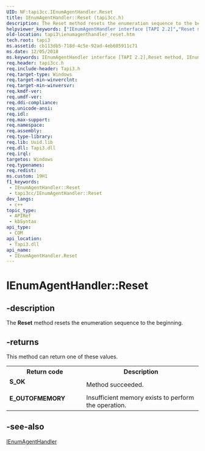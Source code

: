```yaml
---
UID: NF:tapi3cc.IEnumAgentHandler.Reset
title: IEnumAgentHandler::Reset (tapi3cc.h)
description: The Reset method resets the enumeration sequence to the beginning.
helpviewer_keywords: ["IEnumAgentHandler interface [TAPI 2.2]","Reset method","IEnumAgentHandler.Reset","IEnumAgentHandler::Reset","Reset","Reset method [TAPI 2.2]","Reset method [TAPI 2.2]","IEnumAgentHandler interface","_tapi3_ienumagenthandler_reset","tapi3.ienumagenthandler_reset","tapi3cc/IEnumAgentHandler::Reset"]
old-location: tapi3\ienumagenthandler_reset.htm
tech.root: tapi3
ms.assetid: cb113db5-718d-4c5e-92ad-4eb605911c71
ms.date: 12/05/2018
ms.keywords: IEnumAgentHandler interface [TAPI 2.2],Reset method, IEnumAgentHandler.Reset, IEnumAgentHandler::Reset, Reset, Reset method [TAPI 2.2], Reset method [TAPI 2.2],IEnumAgentHandler interface, _tapi3_ienumagenthandler_reset, tapi3.ienumagenthandler_reset, tapi3cc/IEnumAgentHandler::Reset
req.header: tapi3cc.h
req.include-header: Tapi3.h
req.target-type: Windows
req.target-min-winverclnt: 
req.target-min-winversvr: 
req.kmdf-ver: 
req.umdf-ver: 
req.ddi-compliance: 
req.unicode-ansi: 
req.idl: 
req.max-support: 
req.namespace: 
req.assembly: 
req.type-library: 
req.lib: Uuid.lib
req.dll: Tapi3.dll
req.irql: 
targetos: Windows
req.typenames: 
req.redist: 
ms.custom: 19H1
f1_keywords:
 - IEnumAgentHandler::Reset
 - tapi3cc/IEnumAgentHandler::Reset
dev_langs:
 - c++
topic_type:
 - APIRef
 - kbSyntax
api_type:
 - COM
api_location:
 - Tapi3.dll
api_name:
 - IEnumAgentHandler.Reset
---
```


# IEnumAgentHandler::Reset


## -description

The 
<b>Reset</b> method resets the enumeration sequence to the beginning.



## -returns

This method can return one of these values.

<table>
<tr>
<th>Return code</th>
<th>Description</th>
</tr>
<tr>
<td width="40%">
<dl>
<dt><b>S_OK</b></dt>
</dl>
</td>
<td width="60%">
Method succeeded.

</td>
</tr>
<tr>
<td width="40%">
<dl>
<dt><b>E_OUTOFMEMORY</b></dt>
</dl>
</td>
<td width="60%">
Insufficient memory exists to perform the operation.

</td>
</tr>
</table>

## -see-also

<a href="/windows/desktop/api/tapi3/nn-tapi3-ienumagenthandler">IEnumAgentHandler</a>
